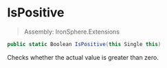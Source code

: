 ﻿

# IsPositive

> Assembly: IronSphere.Extensions

```csharp
public static Boolean IsPositive(this Single this)
```

Checks whether the actual value is greater than zero.

